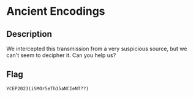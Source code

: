 Ancient Encodings
===

## Description
We intercepted this transmission from a very suspicious source, but we can't seem to decipher it. Can you help us?

## Flag
```
YCEP2023(iSMOr5eTh15aNCIeNT??)
```
